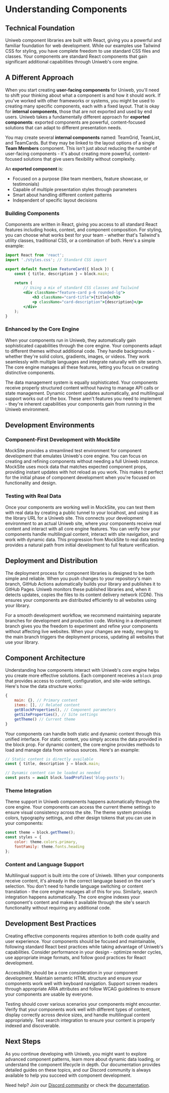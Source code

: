 # Understanding Components

## Technical Foundation

Uniweb component libraries are built with React, giving you a powerful and familiar foundation for web development. While our examples use Tailwind CSS for styling, you have complete freedom to use standard CSS files and classes. Your components are standard React components that gain significant additional capabilities through Uniweb's core engine.

## A Different Approach

When you start creating **user-facing components** for Uniweb, you'll need to shift your thinking about what a component is and how it should work. If you've worked with other frameworks or systems, you might be used to creating many specific components, each with a fixed layout. That is okay for **internal components**, those that are not exported and used by end users. Uniweb takes a fundamentally different approach for **exported components**: exported components are powerful, content-focused solutions that can adapt to different presentation needs.

You may create several **internal components** named: TeamGrid, TeamList, and TeamCards. But they may be linked to the layout options of a single **Team Members** component. This isn't just about reducing the number of user-facing components - it's about creating more powerful, content-focused solutions that give users flexibility without complexity.

An **exported component** is:
- Focused on a purpose (like team members, feature showcase, or testimonials)
- Capable of multiple presentation styles through parameters
- Smart about handling different content patterns
- Independent of specific layout decisions

### Building Components

Components are written in React, giving you access to all standard React features including hooks, context, and component composition. For styling, you can choose what works best for your team - whether that's Tailwind's utility classes, traditional CSS, or a combination of both. Here's a simple example:

```jsx
import React from 'react';
import './styles.css'; // Standard CSS import

export default function FeatureCard({ block }) {
    const { title, description } = block.main;
    
    return (
        // Using a mix of standard CSS classes and Tailwind
        <div className="feature-card p-6 rounded-lg">
            <h3 className="card-title">{title}</h3>
            <p className="card-description">{description}</p>
        </div>
    );
}
```

### Enhanced by the Core Engine

When your components run in Uniweb, they automatically gain sophisticated capabilities through the core engine. Your components adapt to different themes without additional code. They handle backgrounds - whether they're solid colors, gradients, images, or videos. They work seamlessly with multiple languages and integrate naturally with site search. The core engine manages all these features, letting you focus on creating distinctive components.

The data management system is equally sophisticated. Your components receive properly structured content without having to manage API calls or state management. Dynamic content updates automatically, and multilingual support works out of the box. These aren't features you need to implement - they're inherent capabilities your components gain from running in the Uniweb environment.

## Development Environments

### Component-First Development with MockSite

MockSite provides a streamlined test environment for component development that emulates Uniweb's core engine. You can focus on creating and refining components without needing a full Uniweb instance. MockSite uses mock data that matches expected component props, providing instant updates with hot reload as you work. This makes it perfect for the initial phase of component development when you're focused on functionality and design.

### Testing with Real Data

Once your components are working well in MockSite, you can test them with real data by creating a public tunnel to your localhost, and using it as the library URL for a Uniweb site. This connects your development environment to an actual Uniweb site, where your components receive real content and interact with all core engine features. You can verify how your components handle multilingual content, interact with site navigation, and work with dynamic data. This progression from MockSite to real data testing provides a natural path from initial development to full feature verification.

## Deployment and Distribution

The deployment process for component libraries is designed to be both simple and reliable. When you push changes to your repository's main branch, GitHub Actions automatically builds your library and publishes it to GitHub Pages. Uniweb monitors these published libraries and, when it detects updates, copies the files to its content delivery network (CDN). This ensures your components are distributed efficiently to all websites using your library.

For a smooth development workflow, we recommend maintaining separate branches for development and production code. Working in a development branch gives you the freedom to experiment and refine your components without affecting live websites. When your changes are ready, merging to the main branch triggers the deployment process, updating all websites that use your library.

## Component Architecture

Understanding how components interact with Uniweb's core engine helps you create more effective solutions. Each component receives a `block` prop that provides access to content, configuration, and site-wide settings. Here's how the data structure works:

```javascript
{
    main: {}, // Primary content
    items: [], // Related content
    getBlockProperties(), // Component parameters
    getSiteProperties(), // Site settings
    getTheme() // Current theme
}
```

Your components can handle both static and dynamic content through this unified interface. For static content, you simply access the data provided in the block prop. For dynamic content, the core engine provides methods to load and manage data from various sources. Here's an example:

```javascript
// Static content is directly available
const { title, description } = block.main;

// Dynamic content can be loaded as needed
const posts = await block.loadProfiles('blog-posts');
```

### Theme Integration

Theme support in Uniweb components happens automatically through the core engine. Your components can access the current theme settings to ensure visual consistency across the site. The theme system provides colors, typography settings, and other design tokens that you can use in your components:

```javascript
const theme = block.getTheme();
const styles = {
    color: theme.colors.primary,
    fontFamily: theme.fonts.heading
};
```

### Content and Language Support

Multilingual support is built into the core of Uniweb. When your components receive content, it's already in the correct language based on the user's selection. You don't need to handle language switching or content translation - the core engine manages all of this for you. Similarly, search integration happens automatically. The core engine indexes your component's content and makes it available through the site's search functionality without requiring any additional code.

## Development Best Practices

Creating effective components requires attention to both code quality and user experience. Your components should be focused and maintainable, following standard React best practices while taking advantage of Uniweb's capabilities. Consider performance in your design - optimize render cycles, use appropriate image formats, and follow good practices for React development.

Accessibility should be a core consideration in your component development. Maintain semantic HTML structure and ensure your components work well with keyboard navigation. Support screen readers through appropriate ARIA attributes and follow WCAG guidelines to ensure your components are usable by everyone.

Testing should cover various scenarios your components might encounter. Verify that your components work well with different types of content, display correctly across device sizes, and handle multilingual content appropriately. Test search integration to ensure your content is properly indexed and discoverable.

## Next Steps

As you continue developing with Uniweb, you might want to explore advanced component patterns, learn more about dynamic data loading, or understand the component lifecycle in depth. Our documentation provides detailed guides on these topics, and our Discord community is always available to help you succeed with component development.

Need help? Join our [Discord community](https://discord.gg/uniweb) or check the [documentation](https://docs.uniweb.dev).